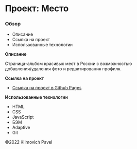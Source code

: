 # Проект: Место

### Обзор

* Описание
* Ссылка на проект
* Использованные технологии

**Описание**

Страница-альбом красивых мест в России с возможностью добавления/удаления фото и редактирования профиля.

**Ссылка на проект**

* [Ссылка на проект в Github Pages](https://klimovich80.github.io/mesto/)

**Использованные технологии**

* HTML
* CSS
* JavaScript
* БЭМ
* Adaptive
* Git

&copy;2022 Klimovich Pavel
